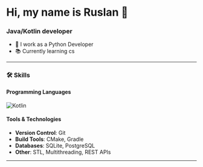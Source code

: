 # Hi, my name is Ruslan 👋

### Java/Kotlin developer

- 💼 I work as a Python Developer
- 📚 Currently learning cs

---

### 🛠️ Skills

#### Programming Languages
![Kotlin](https://img.shields.io/badge/Kotlin-0095D5?style=for-the-badge&logo=kotlin&logoColor=white)

#### Tools & Technologies
- **Version Control**: Git
- **Build Tools**: CMake, Gradle
- **Databases**: SQLite, PostgreSQL
- **Other**: STL, Multithreading, REST APIs

---
